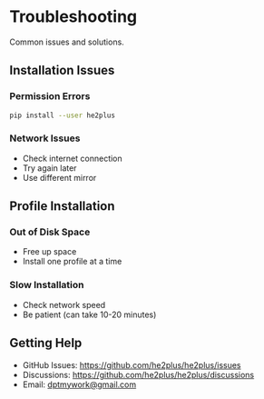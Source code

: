 # Troubleshooting

Common issues and solutions.

## Installation Issues

### Permission Errors
```bash
pip install --user he2plus
```

### Network Issues
- Check internet connection
- Try again later
- Use different mirror

## Profile Installation

### Out of Disk Space
- Free up space
- Install one profile at a time

### Slow Installation
- Check network speed
- Be patient (can take 10-20 minutes)

## Getting Help

- GitHub Issues: https://github.com/he2plus/he2plus/issues
- Discussions: https://github.com/he2plus/he2plus/discussions
- Email: dptmywork@gmail.com
